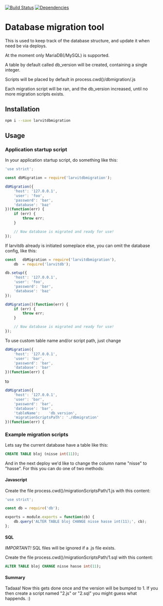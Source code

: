 [![Build Status](https://travis-ci.org/larvit/larvitdbmigration.svg?branch=master)](https://travis-ci.org/larvit/larvitdbmigration) [![Dependencies](https://david-dm.org/larvit/larvitdbmigration.svg)](https://david-dm.org/larvit/larvitdbmigration.svg)

# Database migration tool

This is used to keep track of the database structure, and update it when need be via deploys.

At the moment only MariaDB(/MySQL) is supported.

A table by default called db_version will be created, containing a single integer.

Scripts will be placed by default in process.cwd()/dbmigration/<version>.js

Each migration script will be ran, and the db_version increased, until no more migration scripts exists.

## Installation

```bash
npm i --save larvitdbmigration
```

## Usage

### Application startup script

In your application startup script, do something like this:

```javascript
'use strict';

const dbMigration = require('larvitdbmigration');

dbMigration({
	'host':	'127.0.0.1',
	'user':	'foo',
	'password':	'bar',
	'database':	'baz'
})(function(err) {
	if (err) {
		throw err;
	}

	// Now database is migrated and ready for use!
});
```

If larvitdb already is initiated someplace else, you can omit the database config, like this:

```javascript
const	dbMigration	= require('larvitdbmigration'),
	db	= require('larvitdb');

db.setup({
	'host':	'127.0.0.1',
	'user':	'foo',
	'password':	'bar',
	'database':	'baz'
});

dbMigration()(function(err) {
	if (err) {
		throw err;
	}

	// Now database is migrated and ready for use!
});
```

To use custom table name and/or script path, just change

```javascript
dbMigration({
	'host':	'127.0.0.1',
	'user':	'bar',
	'password':	'bar',
	'database':	'bar'
})(function(err) {
```

to

```javascript
dbMigration({
	'host':	'127.0.0.1',
	'user':	'bar',
	'password':	'bar',
	'database':	'bar',
	'tableName':	'db_version',
	'migrationScriptsPath':	'./dbmigration'
})(function(err) {
```

### Example migration scripts

Lets say the current database have a table like this:

```SQL
CREATE TABLE bloj (nisse int(11));
```

And in the next deploy we'd like to change the column name "nisse" to "hasse". For this you can do one of two methods:

#### Javascript

Create the file process.cwd()/migrationScriptsPath/1.js with this content:

```javascript
'use strict';

const db = require('db');

exports = module.exports = function(cb) {
	db.query('ALTER TABLE bloj CHANGE nisse hasse int(11);', cb);
};
```

#### SQL

_IMPORTANT!_ SQL files will be ignored if a .js file exists.

Create the file process.cwd()/migrationScriptsPath/1.sql with this content:

```SQL
ALTER TABLE bloj CHANGE nisse hasse int(11);
```

#### Summary

Tadaaa! Now this gets done once and the version will be bumped to 1. If you then create a script named "2.js" or "2.sql" you might guess what happends. :)
